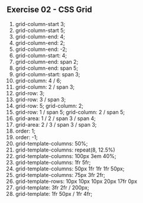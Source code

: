 ## Exercise 02 - CSS Grid

1. grid-column-start 3;
2. grid-column-start 5;
3. grid-column-end: 4;
4. grid-column-end: 2;
5. grid-column-end: -2;
6. grid-column-start: 4;
7. grid-column-end: span 2;
8. grid-column-end: span 5;
9. grid-column-start: span 3;
10. grid-column: 4 / 6;
11. grid-column: 2 / span 3;
12. grid-row: 3;
13. grid-row: 3 / span 3;
14. grid-row: 5;
    grid-column: 2;
15. grid-row: 1 / span 5;
    grid-column: 2 / span 5;
16. grid-area: 1 / 2 / span 3 / span 4;
17. grid-area: 2 / 3 / span 3 / span 3;
18. order: 1;
19. order: -1;
20. grid-template-columns: 50%;
21. grid-template-columns: repeat(8, 12.5%)
22. grid-template-columns: 100px 3em 40%;
23. grid-template-columns: 1fr 5fr;
24. grid-template-columns: 50px 1fr 1fr 1fr 50px;
25. grid-template-columns: 75px 3fr 2fr;
26. grid-template-rows: 10px 10px 10px 20px 17fr 0px
27. grid-template: 3fr 2fr / 200px;
28. grid-template: 1fr 50px / 1fr 4fr;
